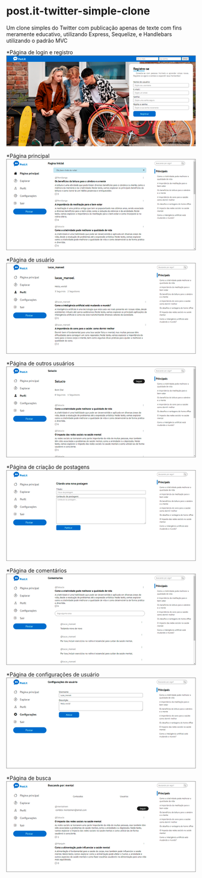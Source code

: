 # post.it-twitter-simple-clone

Um clone simples do Twitter com publicação apenas de texte com fins meramente educativo, utilizando Express, Sequelize, e Handlebars utilizando o padrão MVC

*Página de login e registro
![Página de login / registro](printscreen/post-login.png)

*Página principal
![Página principal](printscreen/post-home.png)

*Página de usuário
![Página de usuário](printscreen/post-user.png)

*Página de outros usuários
![Página de outros usuários](printscreen/post-outheruser.png)

*Página de criação de postagens
![Página de criação de postagens](printscreen/post-createpost.png)

*Página de comentários
![Página de comentários](printscreen/post-comments.png)

*Página de configurações de usuário
![Página de configurações de usuário](printscreen/post-userconfig.png)

*Página de busca
![Página de busca](printscreen/post-search.png)
